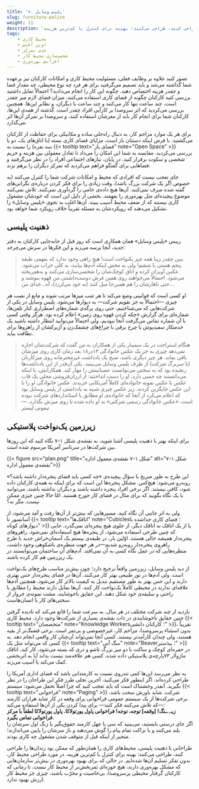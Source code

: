 ```yaml
---
title: '۷. پلیس وسایل'
slug: furniture-police
weight: 11
description: 'طراحانی با ذهنیت پلیسی، محیط‌های کاری را همان‌طور که ممکن بود زندان‌ها را طراحی کنند، طراحی می‌کنند: بهینه برای کنترل با کم‌ترین هزینه.'
tags:
    - محیط کاری
    - اوپن آفیس
    - عدم تمرکز
    - شخصی‌سازی محیط کار
    - افزایش بهره‌وری
---
```


تصور کنید علاوه بر وظایف فعلی، مسئولیت محیط کاری و امکانات کارکنان نیز برعهده شما گذاشته می‌شد و باید تصمیم می‌گرفتید برای هر فرد چه نوع محیطی، چه مقدار فضا و چقدر هزینه اختصاص دهید. چگونه این کار را انجام می‌دادید؟ احتمالاً تمایل داشتید بررسی کنید کارکنان چگونه از فضای کاری استفاده می‌کنند، میزان فضای لازم میز چقدر است، چند ساعت تنها کار می‌کنند و چند ساعت با دیگران، و نظایر این‌ها. همچنین بررسی می‌کردید که اثر سروصدا بر کارآیی افراد چقدر است. گذشته از همه‌ی این‌ها، کارکنان شما برای انجام کار باید از مغزشان استفاده کنند، و سروصدا بر تمرکز آن‌ها اثر می‌گذارد.

برای هر یک موارد مزاحم کار، به دنبال راه‌حلی ساده و مکانیکی برای حفاظت از کارکنان می‌گشتید. با فرض اینکه دستتان باز است، مزایای فضای کاری بسته (با اتاق‌های یک، دو یا سه نفره) را نسبت به {{< tooltip text="فضای باز" note="Open Space" >}} بررسی می‌کردید. مقایسه به شما این امکان را می‌داد تا تعادل معقولی بین هزینه و حریم شخصی و سکوت برقرار کنید. در پایان، نیازهای اجتماعی افراد را در نظر می‌گرفتید و فضاهایی برای گفتگو فراهم می‌کردید که تمرکز دیگران را برهم نزند.

جای تعجب نیست که افرادی که محیط و امکانات شرکت شما را کنترل می‌کنند (به خصوص اگر یک شرکت بزرگ باشد)، وقت زیادی را برای فکر کردن درباره‌ی نگرانی‌های گفته شده صرف نمی‌کنند. آن‌ها هیچ داده‌ی خامی را گردآوری نمی‌کنند. تلاش نمی‌کنند موضوع پیچیده‌ای مثل بهره‌وری را بفهمند. بخشی از دلیل این است که خودشان مشغول کاری نیستند که از ضعف محیط آسیب ببیند. آن‌ها اغلب به نحوی «پلیس وسایل» را تشکیل می‌دهند که رویکردشان به مسئله تقریباً خلاف رویکرد شما خواهد بود.

## ذهنیت پلیسی

رییس «پلیس وسایل» همان همکاری است که روز قبل از جابه‌جایی کارکنان به دفتر جدید، آنجا پرسه می‌زند و این فکرها در سرش می‌چرخد:
> ببین چقدر زیبا همه چیز یکنواخت است! هیچ راهی وجود ندارد که بفهمی طبقه پنجم هستی یا ششم! ولی به محض اینکه آدم‌ها بیایند، به کلی خراب می‌شود. عکس آویزان کرده و اتاق کوچک‌شان را شخصی‌سازی می‌کنند و به‌هم‌ریخته می‌شود. احتمالاً می‌خواهند روی همین فرش دوست‌داشتنی من قهوه بنوشند و حتی ناهارشان را هم همین‌جا میل کنند (به خود می‌لرزد)، آه...خدای من...

او کسی است که قوانینی وضع می‌کند تا هر شب میزها مرتب شوند و مانع از نصب هر چیزی —احتمالاً به جز تقویم شرکت— به دیوارها می‌شود. پلیس وسایل در یکی از شرکت‌هایی که می‌شناختیم، حتی روی برگه‌ی شماره‌های اضطراری کنار تلفن‌ها، شماره‌ای برای گزارش «چکه کردن قهوه‌ روی زمین» اعلام کرده بود. هرگز وقتی کسی با آن شماره تماس می‌گرفت آنجا نبودیم، ولی احتمالاً می‌توانید انتظار داشته باشید یک خدمتکار سفیدپوش با چرخ برقی با چراغ‌های چشمک‌زن و آژیرکشان از راهروها برای نظافت بیاید.

> هنگام استراحت در یک سمینار یکی از همکاران به من گفت که شرکت‌شان اجازه نمی‌دهد چیزی به جز یک عکس خانوادگی ۱۳در۱۸ بعد زمان کاری روی میزشان باقی بماند. هر چیز دیگری باشد، صبح یک یادداشت غیرمحترمانه روی میزکارتان (با سربرگ شرکت) از طرف پلیس وسایل می‌بینید. یکی آن‌قدر از این یادداشت‌ها رنجیده بود که به سختی می‌توانست عصبانیتش را مهار کند. همکارانش، با اینکه می‌دانستند چه حسی دارد، او را دست انداختند: از ارزان‌فروشی محلی یک قاب عکس با عکس نمونه خانواده‌ای کاملاً آمریکایی خریدند. عکس خانوادگی او را با این عکس جایگزین کردند. زیر عکس چیزی شبیه به یادداشتی از پلیس وسایل بود که اعلام می‌کرد از آنجا که خانواده‌ی او مطابق با استانداردهای شرکت نبوده است، «عکس خانوادگی رسمی شرکتی» به او داده شده تا روی میزش بگذارد.
> <span>—تیموتی لیستر</span>

## زیرزمین یک‌نواخت پلاستیکی

برای اینکه بهتر با ذهنیت پلیسی آشنا شوید، به نقشه‌ی شکل ۱-۷ نگاه کنید که این روزها بین شرکت‌ها در سرتاسر آمریکا مرسوم شده است.

<div class="text-center">
{{< figure src="plan.png" title="شکل ۱-۷ نقشه‌ی معمول اداره" alt="شکل ۱-۷ نقشه‌ی معمول اداره">}}
</div>

این طرح به طور صریح با سؤال پیچیده‌ی «چه کسی باید فضای پنجره‌دار داشته باشد؟» روبه‌رو می‌شود: هیچ‌کس. مشکل پنجره‌ها این است که برای اینکه به همه‌ی کارکنان داده شود، کافی نیستند. اگر برخی افراد پنجره داشته باشند و دیگران نداشته باشند، می‌توانید با یک نگاه بگویید که برای مثال در فضای کار جورج هستید. امّا حالا چنین چیزی ممکن نیست، مگر نه؟

ولی به اثر جانبی آن نگاه کنید. مسیرهایی که بیش‌تر از آن‌ها رفت و آمد می‌شود، از آسانسور تا {{< tooltip text="اتاقک‌ها" note="Cubicles؛ فضای کاری جداشده با دیوارهای کوتاه" >}} یا از یک اتاقک به اتاقک دیگر، از جلوی هیچ پنجره‌ای نمی‌گذرد. جایی که چنین طرحی استفاده می‌شود، از پنجره‌ها هیچ استفاده‌ای نمی‌شود. راهروهای پنجره‌دار همیشه خالی هستند. اوّلین بار، در طبقه‌ی بیستم یک آسمان‌خراش جدید با طرح راهروی پنجره‌دار روبه‌رو شدیم—در هر جهت منظره‌ی باشکوهی وجود داشت، منظره‌هایی که در عمل نگاه کسی به آن نمی‌افتد. آدم‌های آن ساختمان می‌توانستند در یک زیرزمین هم کار کرده باشند.

از دید پلیس وسایل، زیرزمین واقعاً ترجیح دارد؛ چون بیش‌تر مناسب طرح‌های یک‌نواخت است. ولی آدم‌ها در نور طبیعی بهتر کار می‌کنند. آن‌ها در فضای پنجره‌دار حس بهتری دارند و این حس بهتر به طور مستقیم تبدیل به کیفیت بالاتر کار می‌شود. همچنین آدم‌ها علاقه‌ای ندارند در محیطی کاملاً یک‌نواخت کار کنند. آن‌ها تمایل دارند محیط را مطابق با راحتی و سلیقه‌ی خود شکل دهند. این حقایق ناخوشایند، مشت نمونه‌ی خروار از سختی‌های کار با انسان‌هاست.

بازدید از چند شرکت مختلف در هر سال، به سرعت شما را قانع می‌کند که نادیده گرفتن چنین حقایق ناخوشایندی در ذات نقشه‌ی بسیاری از شرکت‌ها وجود دارد. محیط کاری {{< tooltip text="متخصصان" note="Knowledge Workers؛ کارکنان دانشی" >}}، تقریباً بدون استثناء پرسروصدا، مزاحم کار، غیرخصوصی و بی‌ثمر است. برخی قشنگ‌تر از بقیه هستند، ولی چندان کارآمدتر نیستند. کسی آنجا نمی‌تواند آن‌چنان کار واقعی انجام دهد. به کسی که می‌تواند مثل یک {{< tooltip text="سگ آبی" note="Beaver؛ بیدَستر" >}} در حفره‌ای کوچک و ساکت با دو میز بزرگ تاشو و دری که بسته می‌شود، کار کند، اتاقک ماژولار ۷۳پارچه‌ی پلاستیکی داده شده. کسی هم علاقه‌مند نیست بداند آیا به اثربخشی کمک می‌کند یا آسیب می‌زند.

به نظر می‌رسد این‌ها کمی تندروی نسبت به کارمندانی باشد که فضای اداری آمریکا را طراحی کرده‌اند. اگر اینطور فکر می‌کنید، آخرین تجلی طرز فکر این طراحان را در نظر بگیرید. آنقدر وحشتناک است که باید تعجب کنید که چرا اصلاً تحمل‌ می‌شود: سیستم {{< tooltip text="فراخوانی" note="Paging" >}} شرکت. شاید باورش سخت باشد، برخی شرکت‌ها از یک سیستم عمومی فراخوانی برای وقفه در کار شاید هزاران کارمند —که تلاش می‌کنند فکر کنند— برای پیدا کردن یکی از آن‌ها استفاده می‌کند: \
**زیـ..ـنگ! [وقفه] توجه، توجه! فراخوانی پاول پورتولاکا. پاول پورتولاکا لطفاً با مرکز فراخوانی تماس بگیرد.** \
اگر جای درستی بایستید، می‌بینید که سی یا چهل کارمند حقوق‌بگیر با زنگ اول سرشان را بلند می‌کنند و با نزاکت تمام پیام را گوش می‌دهند و باز سرشان را پایین می‌اندازند؛ متحیر از اینکه قبل از متوقف شدن مشغول چه کاری بودند.

طراحانی با ذهنیت پلیسی، محیط‌های کاری را همان‌طور که ممکن بود زندان‌ها را طراحی کنند، طراحی می‌کنند: بهینه برای کنترل با کم‌ترین هزینه. در مورد طراحی محیط کار، بدون تفکر تسلیم آن‌ها شده‌ایم. در حالی که برای بهبود بهره‌وری در بیش‌تر سازمان‌هایی که مشکل بهره‌وری دارند، هیچ حوزه‌ای ثمربخش‌تر از محیط کار نیست. تا زمانی که کارکنان گرفتار محیطی پرسروصدا، بی‌خاصیت و مخرّب باشند، چیزی جز محیط کار ارزش بهبود ندارد.
